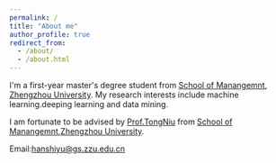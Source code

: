 ```yaml
---
permalink: /
title: "About me"
author_profile: true
redirect_from: 
  - /about/
  - /about.html
---
```


I'm a first-year master's degree student from [School of Manangemnt](https://www7.zzu.edu.cn/glxy/), [Zhengzhou University](https://www.zzu.edu.cn/).
My research interests include machine learning.deeping learning and data mining.

I am fortunate to be advised by [Prof.TongNiu](https://www7.zzu.edu.cn/glxy/info/1501/5170.htm) from [School of Manangemnt](https://www7.zzu.edu.cn/glxy/),[Zhengzhou University](https://www.zzu.edu.cn/).

Email:hanshiyu@gs.zzu.edu.cn





